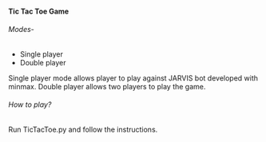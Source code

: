 #### Tic Tac Toe Game


###### Modes-
- Single player
- Double player

Single player mode allows player to play against JARVIS bot developed with minmax. Double player allows two players to play the game.

###### How to play?
Run TicTacToe.py and follow the instructions.
